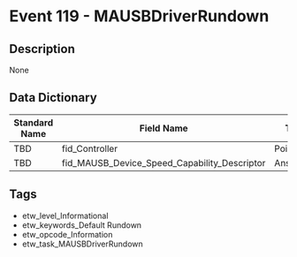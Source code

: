 # Event 119 - MAUSBDriverRundown

## Description
None

## Data Dictionary
|Standard Name|Field Name|Type|Description|Sample Value|
|---|---|---|---|---|
|TBD|fid_Controller|Pointer|None|`None`|
|TBD|fid_MAUSB_Device_Speed_Capability_Descriptor|AnsiString|None|`None`|

## Tags
* etw_level_Informational
* etw_keywords_Default Rundown
* etw_opcode_Information
* etw_task_MAUSBDriverRundown